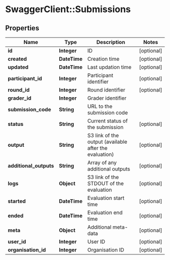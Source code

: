 # SwaggerClient::Submissions

## Properties
Name | Type | Description | Notes
------------ | ------------- | ------------- | -------------
**id** | **Integer** | ID | [optional] 
**created** | **DateTime** | Creation time | [optional] 
**updated** | **DateTime** | Last updation time | [optional] 
**participant_id** | **Integer** | Participant identifier | [optional] 
**round_id** | **Integer** | Round identifier | [optional] 
**grader_id** | **Integer** | Grader identifier | 
**submission_code** | **String** | URL to the submission code | 
**status** | **String** | Current status of the submission | [optional] 
**output** | **String** | S3 link of the output (available after the evaluation) | [optional] 
**additional_outputs** | **String** | Array of any additional outputs | [optional] 
**logs** | **Object** | S3 link of the STDOUT of the evaluation | [optional] 
**started** | **DateTime** | Evaluation start time | [optional] 
**ended** | **DateTime** | Evaluation end time | [optional] 
**meta** | **Object** | Additional meta-data | [optional] 
**user_id** | **Integer** | User ID | [optional] 
**organisation_id** | **Integer** | Organisation ID | [optional] 



